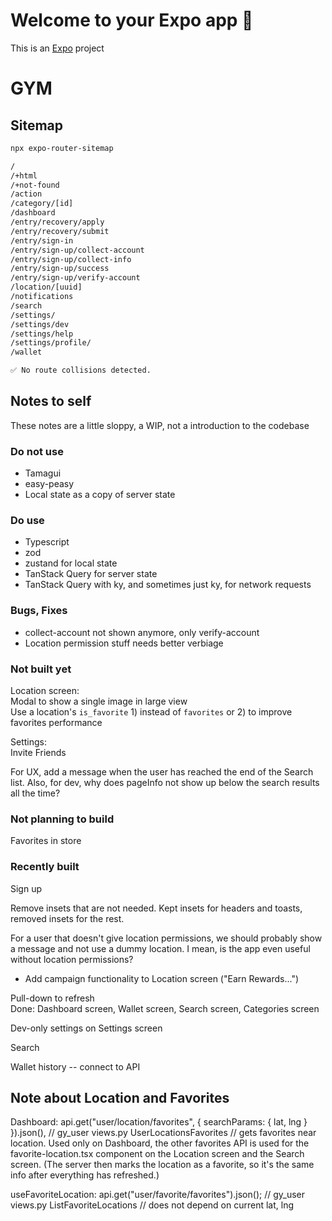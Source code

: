 # Welcome to your Expo app 👋

This is an [Expo](https://expo.dev) project

# GYM

## Sitemap

```bash
npx expo-router-sitemap
```

```txt
/
/+html
/+not-found
/action
/category/[id]
/dashboard
/entry/recovery/apply
/entry/recovery/submit
/entry/sign-in
/entry/sign-up/collect-account
/entry/sign-up/collect-info
/entry/sign-up/success
/entry/sign-up/verify-account
/location/[uuid]
/notifications
/search
/settings/
/settings/dev
/settings/help
/settings/profile/
/wallet

✅ No route collisions detected.
```

## Notes to self

These notes are a little sloppy, a WIP, not a introduction to the codebase

### Do not use

- Tamagui
- easy-peasy
- Local state as a copy of server state

### Do use

- Typescript
- zod
- zustand for local state
- TanStack Query for server state
- TanStack Query with ky, and sometimes just ky, for network requests

### Bugs, Fixes

- collect-account not shown anymore, only verify-account
- Location permission stuff needs better verbiage

### Not built yet

Location screen:\
Modal to show a single image in large view\
Use a location's `is_favorite` 1) instead of `favorites` or 2) to improve favorites performance

Settings:\
Invite Friends

For UX, add a message when the user has reached the end of the Search list. Also, for dev, why does pageInfo not show up below the search results all the time?

### Not planning to build

Favorites in store

### Recently built

Sign up

Remove insets that are not needed. Kept insets for headers and toasts, removed insets for the rest.

For a user that doesn't give location permissions, we should probably show a message and not use a dummy location. I mean, is the app even useful without location permissions?

- Add campaign functionality to Location screen ("Earn Rewards...")

Pull-down to refresh\
Done: Dashboard screen, Wallet screen, Search screen, Categories screen

Dev-only settings on Settings screen

Search

Wallet history -- connect to API

## Note about Location and Favorites

Dashboard:
api.get("user/location/favorites", { searchParams: { lat, lng } }).json(),
// gy_user views.py UserLocationsFavorites
// gets favorites near location. Used only on Dashboard, the other favorites API is used for the favorite-location.tsx component on the Location screen and the Search screen. (The server then marks the location as a favorite, so it's the same info after everything has refreshed.)

useFavoriteLocation:
api.get("user/favorite/favorites").json();
// gy_user views.py ListFavoriteLocations
// does not depend on current lat, lng
